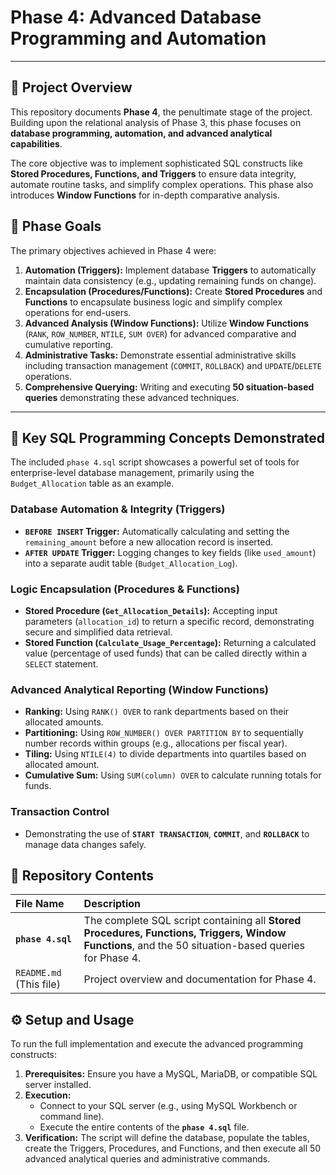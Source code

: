 # Phase 4: Advanced Database Programming and Automation

---

## 🚀 Project Overview

This repository documents **Phase 4**, the penultimate stage of the project. Building upon the relational analysis of Phase 3, this phase focuses on **database programming, automation, and advanced analytical capabilities**.

The core objective was to implement sophisticated SQL constructs like **Stored Procedures, Functions, and Triggers** to ensure data integrity, automate routine tasks, and simplify complex operations. This phase also introduces **Window Functions** for in-depth comparative analysis.

## 🎯 Phase Goals

The primary objectives achieved in Phase 4 were:

1.  **Automation (Triggers):** Implement database **Triggers** to automatically maintain data consistency (e.g., updating remaining funds on change).
2.  **Encapsulation (Procedures/Functions):** Create **Stored Procedures** and **Functions** to encapsulate business logic and simplify complex operations for end-users.
3.  **Advanced Analysis (Window Functions):** Utilize **Window Functions** (`RANK`, `ROW_NUMBER`, `NTILE`, `SUM OVER`) for advanced comparative and cumulative reporting.
4.  **Administrative Tasks:** Demonstrate essential administrative skills including transaction management (`COMMIT`, `ROLLBACK`) and `UPDATE`/`DELETE` operations.
5.  **Comprehensive Querying:** Writing and executing **50 situation-based queries** demonstrating these advanced techniques.

---

## 🧠 Key SQL Programming Concepts Demonstrated

The included `phase 4.sql` script showcases a powerful set of tools for enterprise-level database management, primarily using the `Budget_Allocation` table as an example.

### Database Automation & Integrity (Triggers)
* **`BEFORE INSERT` Trigger:** Automatically calculating and setting the `remaining_amount` before a new allocation record is inserted.
* **`AFTER UPDATE` Trigger:** Logging changes to key fields (like `used_amount`) into a separate audit table (`Budget_Allocation_Log`).

### Logic Encapsulation (Procedures & Functions)
* **Stored Procedure (`Get_Allocation_Details`):** Accepting input parameters (`allocation_id`) to return a specific record, demonstrating secure and simplified data retrieval.
* **Stored Function (`Calculate_Usage_Percentage`):** Returning a calculated value (percentage of used funds) that can be called directly within a `SELECT` statement.

### Advanced Analytical Reporting (Window Functions)
* **Ranking:** Using `RANK() OVER` to rank departments based on their allocated amounts.
* **Partitioning:** Using `ROW_NUMBER() OVER PARTITION BY` to sequentially number records within groups (e.g., allocations per fiscal year).
* **Tiling:** Using `NTILE(4)` to divide departments into quartiles based on allocated amount.
* **Cumulative Sum:** Using `SUM(column) OVER` to calculate running totals for funds.

### Transaction Control
* Demonstrating the use of **`START TRANSACTION`**, **`COMMIT`**, and **`ROLLBACK`** to manage data changes safely.

## 📂 Repository Contents

| File Name | Description |
| :--- | :--- |
| **`phase 4.sql`** | The complete SQL script containing all **Stored Procedures, Functions, Triggers, Window Functions**, and the 50 situation-based queries for Phase 4. |
| `README.md` (This file) | Project overview and documentation for Phase 4. |

## ⚙️ Setup and Usage

To run the full implementation and execute the advanced programming constructs:

1.  **Prerequisites:** Ensure you have a MySQL, MariaDB, or compatible SQL server installed.
2.  **Execution:**
    * Connect to your SQL server (e.g., using MySQL Workbench or command line).
    * Execute the entire contents of the **`phase 4.sql`** file.
3.  **Verification:** The script will define the database, populate the tables, create the Triggers, Procedures, and Functions, and then execute all 50 advanced analytical queries and administrative commands.
